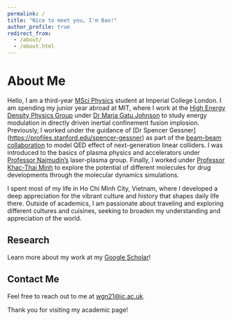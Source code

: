 ```yaml
---
permalink: /
title: "Nice to meet you, I'm Bao!"
author_profile: true
redirect_from: 
  - /about/
  - /about.html
---
```


# About Me

Hello, I am a third-year  [MSci Physics](https://www.imperial.ac.uk/study/courses/undergraduate/physics-msci/)  student at Imperial College London. I am spending my junior year abroad at MIT, where I work at the [High Energy Density Physics Group](https://www-internal.psfc.mit.edu/research/hedp/index.html) under [Dr Maria Gatu Johnson](https://www.psfc.mit.edu/people/scientific-staff/maria-gatu-johnson) to study energy modulation in directly driven inertial confinement fusion implosion. Previously, I worked under the guidance of [Dr Spencer Gessner] (https://profiles.stanford.edu/spencer-gessner) as part of the [beam-beam collaboration](https://indico.slac.stanford.edu/event/8597/) to model QED effect of next-generation linear colliders. I was introduced to the basics of plasma physics and accelerators under [Professor Najmudin’s](https://www.imperial.ac.uk/people/z.najmudin) laser-plasma group. Finally, I worked under [Professor Khac-Thai Minh](http://uphcm.edu.vn/emplinfo.aspx?EmplCode=thaikhacminh) to explore the potential of different molecules for drug developments through the molecular dynamics simulations.

I spent most of my life in Ho Chi Minh City, Vietnam, where I developed a deep appreciation for the vibrant culture and history that shapes daily life there. Outside of academics, I am passionate about traveling and exploring different cultures and cuisines, seeking to broaden my understanding and appreciation of the world.

## Research 

Learn more about my work at my [Google Scholar](https://scholar.google.com/citations?user=113hVE8AAAAJ&hl=en)!

## Contact Me

Feel free to reach out to me at [wgn21@ic.ac.uk](wgn21@ic.ac.uk).

Thank you for visiting my academic page!


